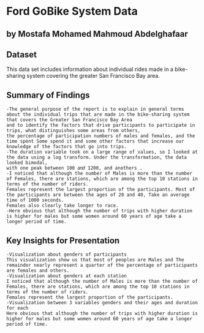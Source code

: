 # Ford GoBike System Data
## by Mostafa Mohamed Mahmoud Abdelghafaar


## Dataset

  This data set includes information about individual rides made in a bike-sharing system covering the greater San Francisco Bay area.

## Summary of Findings

	-The general purpose of the report is to explain in general terms about the individual trips that are made in the bike-sharing system that covers the Greater San Francisco Bay Area
	and to identify the factors that drive participants to participate in trips, what distinguishes some areas from others,
	the percentage of participation numbers of males and females, and the time spent Some spend it and some other factors that increase our knowledge of the factors that go into trips.
	-The duration variable took on a large range of values, so I looked at the data using a log transform. Under the transformation, the data looked bimodal,
	with one peak between 100 𝑎𝑛𝑑 1200, and anothers .
	-I noticed that although the number of Males is more than the number of Females, there are stations, which are among the top 10 stations in terms of the number of riders. 
	Females represent the largest proportion of the participants. Most of the participants are between the ages of 20 and 40, Take an average time of 1000 seconds. 
	Females also clearly take longer to race.
	-Here obvious that although the number of trips with higher duration is higher for males but some women around 60 years of age take a longer period of time.

## Key Insights for Presentation

	-Visualization about genders of participants
	This visualization show us that most of peoples are Males and The remainder nearly represent a quarter of the percentage of participants are females and others.
	-Visualization about genders at each station
	I noticed that although the number of Males is more than the number of Females, there are stations, which are among the top 10 stations in terms of the number of riders.
	Females represent the largest proportion of the participants.
	-Visualization between 3 variables genders and their ages and duration for each
	Here obvious that although the number of trips with higher duration is higher for males but some women around 60 years of age take a longer period of time.
